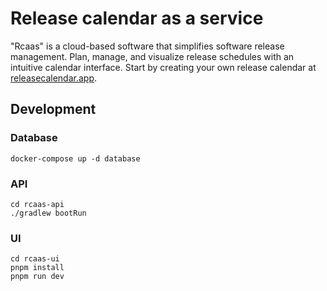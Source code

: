 # Release calendar as a service

"Rcaas" is a cloud-based software that simplifies software release management. Plan, manage, and
visualize release schedules with an intuitive calendar interface. Start by creating your own release calendar
at [releasecalendar.app](https://releasecalendar.app).

## Development

### Database

```shell
docker-compose up -d database
```

### API

```shell
cd rcaas-api
./gradlew bootRun
```

### UI

```shell
cd rcaas-ui
pnpm install
pnpm run dev
```
